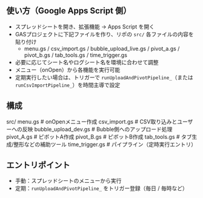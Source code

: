 ## 使い方（Google Apps Script 側）
- スプレッドシートを開き、拡張機能 → Apps Script を開く
- GASプロジェクトに下記ファイルを作り、リポの `src/` 各ファイルの内容を貼り付け
  - menu.gs / csv_import.gs / bubble_upload_live.gs / pivot_a.gs / pivot_b.gs / tab_tools.gs / time_trigger.gs
- 必要に応じてシート名やログシート名を環境に合わせて調整
- メニュー（onOpen）から各機能を実行可能
- 定期実行したい場合は、トリガーで `runUploadAndPivotPipeline_`（または `runCsvImportPipeline_`）を時間主導で設定

## 構成
src/
menu.gs # onOpenメニュー作成
csv_import.gs # CSV取り込みとユーザーへの反映
bubble_upload_dev.gs # Bubble側へのアップロード処理
pivot_A.gs # ピボットA作成
pivot_B.gs # ピボットB作成
tab_tools.gs # タブ生成/整形などの補助ツール
time_trigger.gs # パイプライン（定時実行エントリ）

## エントリポイント
- 手動：スプレッドシートのメニューから実行
- 定期：`runUploadAndPivotPipeline_` をトリガー登録（毎日 / 毎時など）
